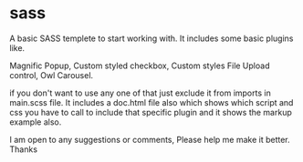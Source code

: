 # sass

A basic SASS templete to start working with.
It includes some basic plugins like.

Magnific Popup,
Custom styled checkbox,
Custom styles File Upload control,
Owl Carousel.

if you don't want to use any one of that just exclude it from imports in main.scss file.
It includes a doc.html file also which shows which script and css you have to call to include that specific plugin and it shows the markup example also.

I am open to any suggestions or comments, Please help me make it better.
Thanks
